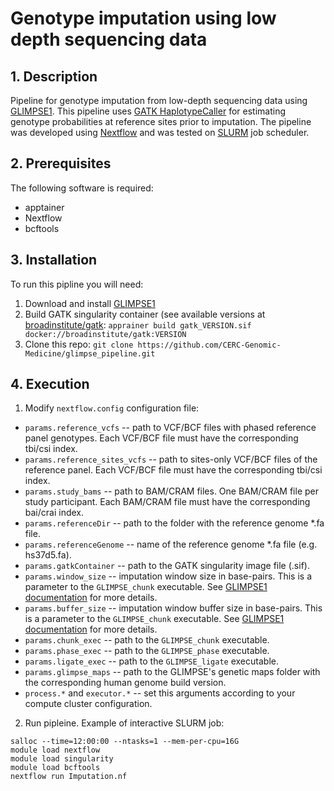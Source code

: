 # Genotype imputation using low depth sequencing data

## 1. Description
Pipeline for genotype imputation from low-depth sequencing data using [GLIMPSE1](https://github.com/odelaneau/GLIMPSE). This pipeline uses [GATK HaplotypeCaller](https://gatk.broadinstitute.org/hc/en-us/articles/360037225632-HaplotypeCaller) for estimating genotype probabilities at reference sites prior to imputation. The pipeline was developed using [Nextflow](https://www.nextflow.io/) and was tested on [SLURM](https://slurm.schedmd.com/documentation.html) job scheduler.

## 2. Prerequisites
The following software is required:
- apptainer
- Nextflow
- bcftools

## 3. Installation
To run this pipline you will need:
1. Download and install [GLIMPSE1](https://github.com/odelaneau/GLIMPSE)
2. Build GATK singularity container (see available versions at [broadinstitute/gatk](https://hub.docker.com/r/broadinstitute/gatk): `apprainer build gatk_VERSION.sif docker://broadinstitute/gatk:VERSION`
3. Clone this repo: `git clone https://github.com/CERC-Genomic-Medicine/glimpse_pipeline.git`

## 4. Execution
1. Modify `nextflow.config` configuration file:
* `params.reference_vcfs` -- path to VCF/BCF files with phased reference panel genotypes. Each VCF/BCF file must have the corresponding tbi/csi index.
* `params.reference_sites_vcfs` -- path to sites-only VCF/BCF files of the reference panel. Each VCF/BCF file must have the corresponding tbi/csi index.
* `params.study_bams` -- path to BAM/CRAM files. One BAM/CRAM file per study participant. Each BAM/CRAM file must have the corresponding bai/crai index.
* `params.referenceDir` -- path to the folder with the reference genome *.fa file.
* `params.referenceGenome` -- name of the reference genome *.fa file (e.g. hs37d5.fa).
* `params.gatkContainer` -- path to the GATK singularity image file (.sif).
* `params.window_size` -- imputation window size in base-pairs. This is a parameter to the `GLIMPSE_chunk` executable. See [GLIMPSE1 documentation](https://odelaneau.github.io/GLIMPSE/glimpse1/tutorial_b38.html#run_chunk) for more details.
* `params.buffer_size` -- imputation window buffer size in base-pairs. This is a parameter to the `GLIMPSE_chunk` executable. See [GLIMPSE1 documentation](https://odelaneau.github.io/GLIMPSE/glimpse1/tutorial_b38.html#run_chunk) for more details.
* `params.chunk_exec` -- path to the `GLIMPSE_chunk` executable.
* `params.phase_exec` -- path to the `GLIMPSE_phase` executable.
* `params.ligate_exec` -- path to the `GLIMPSE_ligate` executable.
* `params.glimpse_maps` -- path to the GLIMPSE's genetic maps folder with the corresponding human genome build version.
* `process.*` and `executor.*` -- set this arguments according to your compute cluster configuration.

2. Run pipleine. Example of interactive SLURM job:
```
salloc --time=12:00:00 --ntasks=1 --mem-per-cpu=16G
module load nextflow
module load singularity
module load bcftools
nextflow run Imputation.nf
```
